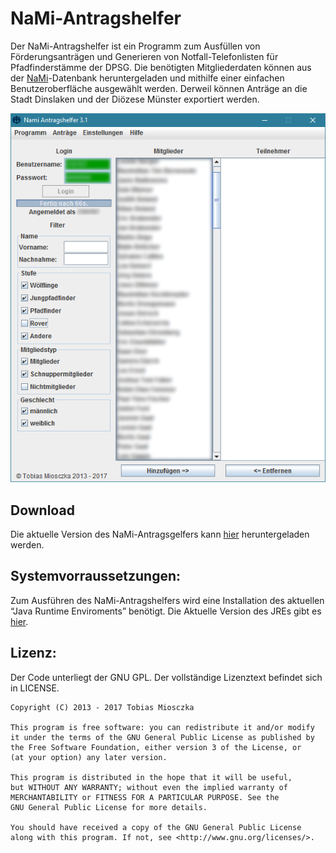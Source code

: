 NaMi-Antragshelfer
======================================================================
Der NaMi-Antragshelfer ist ein Programm zum Ausfüllen von Förderungsanträgen und Generieren von Notfall-Telefonlisten für Pfadfinderstämme der DPSG. Die benötigten Mitgliederdaten können aus der [NaMi][1]-Datenbank heruntergeladen und mithilfe einer einfachen Benutzeroberfläche ausgewählt werden. Derweil können Anträge an die Stadt Dinslaken und der Diözese Münster exportiert werden.

![picture alt](https://raw.githubusercontent.com/TobiasMiosczka/NaMi/master/pictures/preview.PNG "Benutzeroberfläche der Version 3.0")

Download
----------------------------------------------------------------------
Die aktuelle Version des NaMi-Antragsgelfers kann [hier][2] heruntergeladen werden.

Systemvorraussetzungen:
----------------------------------------------------------------------
Zum Ausführen des NaMi-Antragshelfers wird eine Installation des aktuellen “Java Runtime Enviroments” benötigt. Die Aktuelle Version des JREs gibt es [hier][3].


Lizenz:
----------------------------------------------------------------------
Der Code unterliegt der GNU GPL. Der vollständige Lizenztext befindet sich in LICENSE.


```
Copyright (C) 2013 - 2017 Tobias Miosczka

This program is free software: you can redistribute it and/or modify
it under the terms of the GNU General Public License as published by
the Free Software Foundation, either version 3 of the License, or
(at your option) any later version.

This program is distributed in the hope that it will be useful,
but WITHOUT ANY WARRANTY; without even the implied warranty of
MERCHANTABILITY or FITNESS FOR A PARTICULAR PURPOSE. See the
GNU General Public License for more details.

You should have received a copy of the GNU General Public License
along with this program. If not, see <http://www.gnu.org/licenses/>.
```
[1]:https://nami.dpsg.de/
[2]:https://github.com/TobiasMiosczka/NaMi/releases
[3]:https://java.com/de/download/
